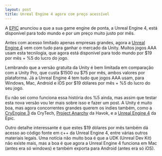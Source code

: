 ```yaml
---
layout: post
title: Unreal Engine 4 agora com preço acessível
---
```


A [EPIC](http://gamedeveloper.com.br/blog/2013/10/14/epic-games/ "EPIC") anunciou a que a sua game engine de ponta, a Unreal Engine 4, está disponível para todo mundo e por um preço muito justo por mês.

Antes com acesso limitado apenas empresas grandes, agora a [Unreal Engine 4](https://www.unrealengine.com/blog/welcome-to-unreal-engine-4 "Unreal Engine 4") vem com tudo para ganhar o mercado da Unity. Muitos jogos AAA usam esta tecnilogia, que agora está disponível para todo mundo por $19 por mês + %5 do lucro do jogo.

Lembrando que a versão gratuita da Unity é bem limitada em comparação com a Unity Pro, que custa $1500 ou $75 por mês, ambos valores por plataforma. Já a Unreal Engine 4 tem tudo que jogos AAA usam, para Windows, Mac, Android e iOS por $19 dólares por mês + %5 do lucro do seu jogo.

Eu não sei como funciona essa história dos %5 ainda, mas assim que testar esta nova versão vou ler mais sobre isso e fazer um post. A Unity é muito boa, mas agora concorrentes grandes querem os indies também, como a [CryEngine 3](http://gamedeveloper.com.br/blog/2011/08/20/cryengine-3-sdk-gameengine-gratuita-dos-criadores-de-crysis/ "CryEngine") da CryTech, [Project Anarchy](http://gamedeveloper.com.br/blog/2013/07/09/project-anarchy-nova-engine-gratuita-havok/ "Anarchy") da Havok, e a [Unreal Engine 4](https://www.unrealengine.com/blog/welcome-to-unreal-engine-4 "Unreal Engine 4") da Epic.

Outro detalhe interessante é que estes $19 dólares por mês também dá acesso ao código fonte em c++ da Unreal Engine 4, entre várias outros materiais legais. Uma notícia não muito boa é que a UDK (Unreal Dev Kit) não existe mais, mas a boa é que agora a Unreal Engine 4 funciona em Mac (antes era só windows) e também exporta para Android (antes era só iOS).
